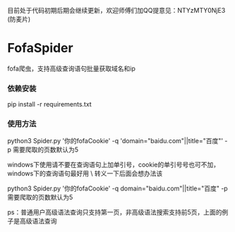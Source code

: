 目前处于代码初期后期会继续更新，欢迎师傅们加QQ提意见：NTYzMTY0NjE3 (防麦片)
# FofaSpider
fofa爬虫，支持高级查询语句批量获取域名和ip
### 依赖安装
pip install -r requirements.txt
### 使用方法
python3 Spider.py '你的fofaCookie' -q 'domain="baidu.com"||title="百度"' -p 需要爬取的页数默认为5

windows下使用请不要在查询语句上加单引号，cookie的单引号号也可不加，windows下的查询语句最好用 \ 转义一下后面会想办法该

python3 Spider.py '你的fofaCookie' -q domain=\"baidu.com\"\|\|title=\"百度\" -p 需要爬取的页数默认为5

ps：普通用户高级语法查询只支持第一页，非高级语法搜索支持前5页，上面的例子是高级语法查询
